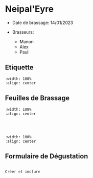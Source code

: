 # Neipal'Eyre

- Date de brassage: 14/01/2023

- Brasseurs:
    - Manon
    - Alex
    - Paul

## Etiquette

```{image} Docs/Neipa_l_Eyre.png
:width: 100%
:align: center

```

## Feuilles de Brassage


```{image} Feuilles-de-brassage/20230524_191203.jpg
:width: 100%
:align: center

```

<br>
<br>

```{image} Feuilles-de-brassage/20230524_191213.jpg
:width: 100%
:align: center

```


## Formulaire de Dégustation

```{note}

Créer et inclure

```